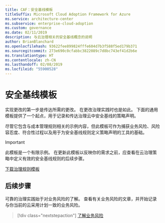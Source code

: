 ```yaml
---
title: CAF：安全基线模板
titleSuffix: Microsoft Cloud Adoption Framework for Azure
ms.service: architecture-center
ms.subservice: enterprise-cloud-adoption
ms.custom: governance
ms.date: 02/11/2019
description: 与云治理相关的安全基线概念的说明
author: BrianBlanchard
ms.openlocfilehash: 93622fee899824fffe604d7b3f588f5ed179b371
ms.sourcegitcommit: 273e690c0cfabbc3822089c7d8bc743ef41d2b6e
ms.translationtype: HT
ms.contentlocale: zh-CN
ms.lasthandoff: 02/08/2019
ms.locfileid: "55900528"
---
```

# <a name="security-baseline-template"></a>安全基线模板

实现更改的第一步是传达所需的更改。 在更改治理实践时也是如此。 下面的通用模板提供了一个起点，用于记录和传达治理云中安全基线的策略声明。

尽管它包含与成本管理规则相关的示例内容，但此模板可作为捕获业务风险、风险容忍度、符合性过程以及用于为安全基线规则定义策略声明的工具的基础。

> [!IMPORTANT]
> 此模板是一个有限示例。 在更新此模板以反映你的需求之前，应查看在云治理策略中定义有效的安全基线规则的后续步骤。

<!-- markdownlint-disable MD033 -->

 <a href="https://archcenter.blob.core.windows.net/cdn/fusion/governance/Governance Discipline Template.docx">下载治理规则模板</a>

<!-- markdownlint-enable MD033 -->

## <a name="next-steps"></a>后续步骤

可靠的治理实践始于对业务风险的了解。 查看有关业务风险的文章，并开始记录与你当前的云采用计划一致的业务风险。

> [!div class="nextstepaction"]
> [了解业务风险](./business-risks.md)
